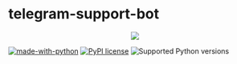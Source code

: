# telegram-support-bot

<p align="center">
  <a href="https://github.com/japanse-samurai">
    <img src="https://readme-typing-svg.herokuapp.com?color=00FF00&center=true&vCenter=true&lines=TELEGRAM-SUPPORT-BOT+V1.0.0;send+message+to+users;ban+users;Retry%E2%9C%A8" />
  </a>
</p>

[![made-with-python](https://img.shields.io/badge/Made%20with-Python-1f425f.svg)](https://www.python.org/)
[![PyPI license](https://img.shields.io/pypi/l/ansicolortags.svg)](https://pypi.python.org/pypi/ansicolortags/)
<img src="https://pypi-camo.freetls.fastly.net/10a19541c07f4cb9151aa31d8a18c9616591daf0/68747470733a2f2f696d672e736869656c64732e696f2f707970692f707976657273696f6e732f707954656c656772616d426f744150492e737667" alt="Supported Python versions">
